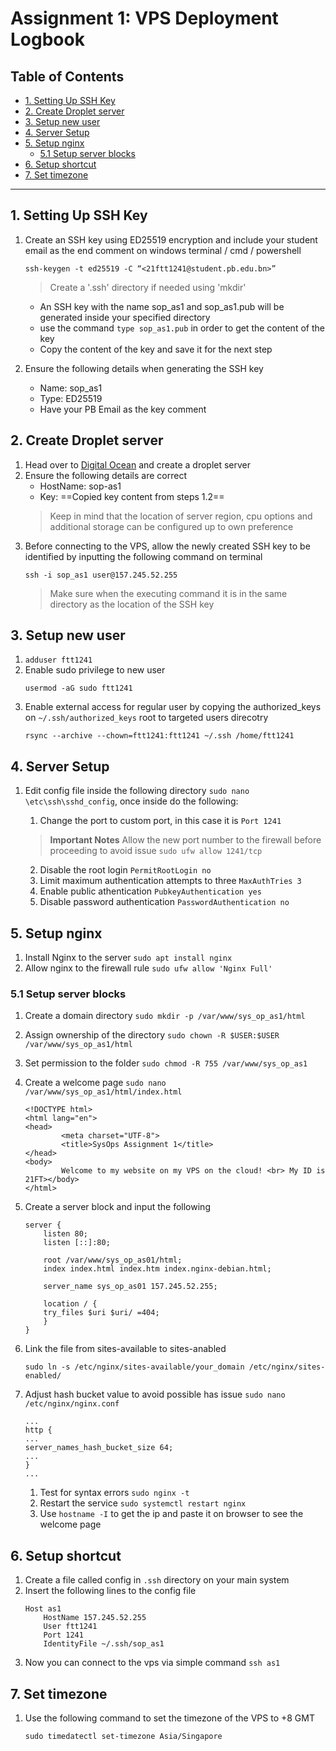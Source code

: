 ﻿# Assignment 1: VPS Deployment Logbook

## Table of Contents
- [1. Setting Up SSH Key](#1-setting-up-ssh-key)
- [2. Create Droplet server](#2-create-droplet-server)
- [3. Setup new user](#3-setup-new-user)
- [4. Server Setup](#4-server-setup)
- [5. Setup nginx](#5-setup-nginx)
	+ [5.1 Setup server blocks](#51-setup-server-blocks)
- [6. Setup shortcut](#6-setup-shortcut)
- [7. Set timezone](#7-set-timezone)
---
<a name="1-setting-up-ssh-key"></a>
## 1. Setting Up SSH Key
1. Create an SSH key using ED25519 encryption and include your student email as the end comment on windows terminal / cmd / powershell

	```
	ssh-keygen -t ed25519 -C “<21ftt1241@student.pb.edu.bn>”
	```
	>Create a '.ssh' directory if needed using 'mkdir'
	
	- An SSH key with the name sop_as1 and sop_as1.pub will be generated inside your specified directory
	- use the command `type sop_as1.pub` in order to get the content of the key
	- Copy the content of the key and save it for the next step
  
2. Ensure the following details when generating the SSH key
	- Name: sop_as1
	- Type: ED25519
	- Have your PB Email as the key comment

<a name="2-create-droplet-server"></a>
## 2. Create Droplet server
1. Head over to [Digital Ocean](https://www.digitalocean.com/) and create a droplet server
2. Ensure the following details are correct
	- HostName: sop-as1
	- Key: ==Copied key content from steps 1.2==
	> Keep in mind that the location of server region, cpu options and additional storage can be configured up to own preference
3. Before connecting to the VPS, allow the newly created SSH key to be identified by inputting the following command on terminal
	```
	ssh -i sop_as1 user@157.245.52.255
	```
	> Make sure when the executing command it is in the same directory as the location of the SSH key

	
<a name="3-setup-new-user"></a>
## 3. Setup new user
1. `adduser ftt1241`
2. Enable sudo privilege to new user
	```
	usermod -aG sudo ftt1241
	```
3. Enable external access for regular user by copying the authorized_keys on `~/.ssh/authorized_keys` root to targeted users direcotry 
	```
	rsync --archive --chown=ftt1241:ftt1241 ~/.ssh /home/ftt1241
	```


<a name="4-server-setup"></a>
## 4. Server Setup
1. Edit config file inside the following directory `sudo nano \etc\ssh\sshd_config`, once inside do the following:
	1. Change the port to custom port, in this case it is `Port 1241`
	
	> **Important Notes**
	> Allow the new port number  to the firewall before proceeding to avoid issue `sudo ufw allow 1241/tcp`
	
	2. Disable the root login `PermitRootLogin no`
	3. Limit maximum authentication attempts to three `MaxAuthTries 3`
	4. Enable public athentication `PubkeyAuthentication yes`
	5. Disable password authentication `PasswordAuthentication no`


<a name="5-setup-nginx"></a>
## 5. Setup nginx
1. Install Nginx to the server `sudo apt install nginx`
2. Allow nginx to the firewall rule `sudo ufw allow 'Nginx Full'`


<a name="51-setup-server-blocks"></a>
### 5.1 Setup server blocks
1. Create a domain directory `sudo mkdir -p /var/www/sys_op_as1/html`
2. Assign ownership of the directory `sudo chown -R $USER:$USER /var/www/sys_op_as1/html`
3. Set permission to the folder `sudo chmod -R 755 /var/www/sys_op_as1`
4. Create a welcome page `sudo nano /var/www/sys_op_as1/html/index.html`

	```html/index
	<!DOCTYPE html>
	<html lang="en">
	<head>
			<meta charset="UTF-8">
			<title>SysOps Assignment 1</title>
	</head>
	<body>
			Welcome to my website on my VPS on the cloud! <br> My ID is 21FT></body>
	</html>
	```

5. Create a server block and input the following

	```
	server {
        listen 80;
        listen [::]:80;

        root /var/www/sys_op_as01/html;
        index index.html index.htm index.nginx-debian.html;

        server_name sys_op_as01 157.245.52.255;

        location / {
        try_files $uri $uri/ =404;
        }
	}
	```

6. Link the file from sites-available to sites-anabled
	
	```
	sudo ln -s /etc/nginx/sites-available/your_domain /etc/nginx/sites-enabled/
	```
	
7. Adjust hash bucket value to avoid possible has issue `sudo nano /etc/nginx/nginx.conf`
	```
	...
	http {
    ...
    server_names_hash_bucket_size 64;
    ...
	}
	...

	```
	1. Test for syntax errors `sudo nginx -t`
	2. Restart the service `sudo systemctl restart nginx`
	3. Use `hostname -I` to get the ip and paste it on browser to see the welcome page


<a name="6-setup-shortcut"></a>
## 6. Setup shortcut
1. Create a file called config in `.ssh` directory on your main system
2. Insert the following lines to the config file
	```
	Host as1
		HostName 157.245.52.255
		User ftt1241
		Port 1241
		IdentityFile ~/.ssh/sop_as1
	```
3. Now you can connect to the vps via simple command `ssh as1`


<a name="7-set-timezone"></a>
## 7. Set timezone
1. Use the following command to set the timezone of the VPS to +8 GMT

	```
	sudo timedatectl set-timezone Asia/Singapore
	```
